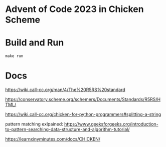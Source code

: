 # Advent of Code 2023 in Chicken Scheme

# Build and Run
```
make run
```

# Docs

https://wiki.call-cc.org/man/4/The%20R5RS%20standard

https://conservatory.scheme.org/schemers/Documents/Standards/R5RS/HTML/

https://wiki.call-cc.org/chicken-for-python-programmers#splitting-a-string

pattern matching exlpained: https://www.geeksforgeeks.org/introduction-to-pattern-searching-data-structure-and-algorithm-tutorial/

https://learnxinyminutes.com/docs/CHICKEN/

